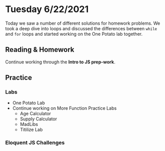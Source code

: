 # Tuesday 6/22/2021
Today we saw a number of different solutions for homework problems. We took a deep dive into loops and discussed the differences between `while` and `for` loops and started working on the One Potato lab together.

## Reading & Homework

Continue working through the **Intro to JS prep-work**.

## Practice

### Labs
* One Potato Lab
* Continue working on More Function Practice Labs
    * Age Calculator
    * Supply Calculator
    * MadLibs
    * Titilize Lab

### Eloquent JS Challenges


